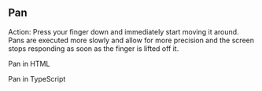 ##  Pan

Action: Press your finger down and immediately start moving it around. 
Pans are executed more slowly and allow for more precision and the screen stops responding as soon as the finger is lifted off it.

Pan in HTML
<snippet id='pan-html'/>

Pan in TypeScript
<snippet id='pan-code'/>